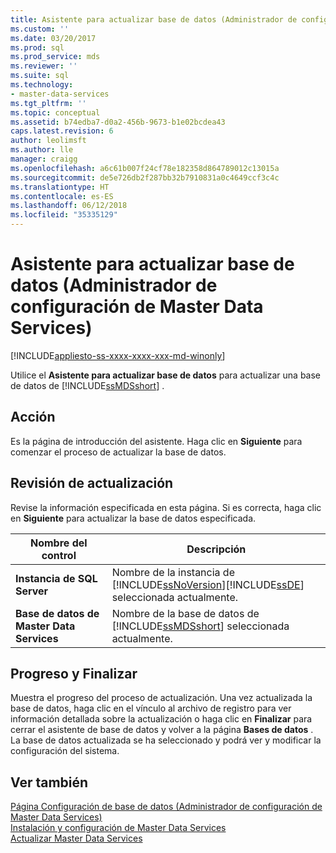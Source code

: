 ```yaml
---
title: Asistente para actualizar base de datos (Administrador de configuración de Master Data Services) | Microsoft Docs
ms.custom: ''
ms.date: 03/20/2017
ms.prod: sql
ms.prod_service: mds
ms.reviewer: ''
ms.suite: sql
ms.technology:
- master-data-services
ms.tgt_pltfrm: ''
ms.topic: conceptual
ms.assetid: b74edba7-d0a2-456b-9673-b1e02bcdea43
caps.latest.revision: 6
author: leolimsft
ms.author: lle
manager: craigg
ms.openlocfilehash: a6c61b007f24cf78e182358d864789012c13015a
ms.sourcegitcommit: de5e726db2f287bb32b7910831a0c4649ccf3c4c
ms.translationtype: HT
ms.contentlocale: es-ES
ms.lasthandoff: 06/12/2018
ms.locfileid: "35335129"
---
```

# <a name="upgrade-database-wizard-master-data-services-configuration-manager"></a>Asistente para actualizar base de datos (Administrador de configuración de Master Data Services)

[!INCLUDE[appliesto-ss-xxxx-xxxx-xxx-md-winonly](../includes/appliesto-ss-xxxx-xxxx-xxx-md-winonly.md)]

  Utilice el **Asistente para actualizar base de datos** para actualizar una base de datos de [!INCLUDE[ssMDSshort](../includes/ssmdsshort-md.md)] .  
  
## <a name="action"></a>Acción  
 Es la página de introducción del asistente. Haga clic en **Siguiente** para comenzar el proceso de actualizar la base de datos.  
  
## <a name="upgrade-review"></a>Revisión de actualización  
 Revise la información especificada en esta página. Si es correcta, haga clic en **Siguiente** para actualizar la base de datos especificada.  
  
|Nombre del control|Descripción|  
|------------------|-----------------|  
|**Instancia de SQL Server**|Nombre de la instancia de [!INCLUDE[ssNoVersion](../includes/ssnoversion-md.md)][!INCLUDE[ssDE](../includes/ssde-md.md)] seleccionada actualmente.|  
|**Base de datos de Master Data Services**|Nombre de la base de datos de [!INCLUDE[ssMDSshort](../includes/ssmdsshort-md.md)] seleccionada actualmente.|  
  
## <a name="progress-and-finish"></a>Progreso y Finalizar  
 Muestra el progreso del proceso de actualización. Una vez actualizada la base de datos, haga clic en el vínculo al archivo de registro para ver información detallada sobre la actualización o haga clic en **Finalizar** para cerrar el asistente de base de datos y volver a la página **Bases de datos** . La base de datos actualizada se ha seleccionado y podrá ver y modificar la configuración del sistema.  
  
## <a name="see-also"></a>Ver también  
 [Página Configuración de base de datos &#40;Administrador de configuración de Master Data Services&#41;](../master-data-services/database-configuration-page-master-data-services-configuration-manager.md)   
[Instalación y configuración de Master Data Services](../master-data-services/master-data-services-installation-and-configuration.md)  
 [Actualizar Master Data Services](../database-engine/install-windows/upgrade-master-data-services.md)  
  
  
